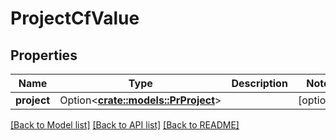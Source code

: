# ProjectCfValue

## Properties

Name | Type | Description | Notes
------------ | ------------- | ------------- | -------------
**project** | Option<[**crate::models::PrProject**](PR_Project.md)> |  | [optional]

[[Back to Model list]](../README.md#documentation-for-models) [[Back to API list]](../README.md#documentation-for-api-endpoints) [[Back to README]](../README.md)


